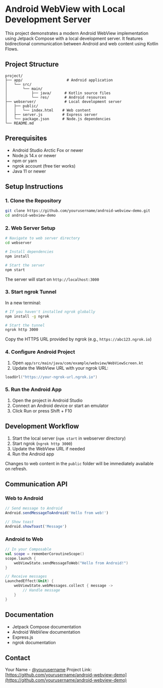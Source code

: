 # Android WebView with Local Development Server

This project demonstrates a modern Android WebView implementation using Jetpack Compose with a local development server. It features bidirectional communication between Android and web content using Kotlin Flows.

## Project Structure

```
project/
├── app/                    # Android application
│   └── src/
│       └── main/
│           ├── java/      # Kotlin source files
│           └── res/       # Android resources
├── webserver/             # Local development server
│   ├── public/           
│   │   └── index.html    # Web content
│   ├── server.js         # Express server
│   └── package.json      # Node.js dependencies
└── README.md
```

## Prerequisites

- Android Studio Arctic Fox or newer
- Node.js 14.x or newer
- npm or yarn
- ngrok account (free tier works)
- Java 11 or newer

## Setup Instructions

### 1. Clone the Repository

```bash
git clone https://github.com/yourusername/android-webview-demo.git
cd android-webview-demo
```

### 2. Web Server Setup

```bash
# Navigate to web server directory
cd webserver

# Install dependencies
npm install

# Start the server
npm start
```

The server will start on `http://localhost:3000`

### 3. Start ngrok Tunnel

In a new terminal:

```bash
# If you haven't installed ngrok globally
npm install -g ngrok

# Start the tunnel
ngrok http 3000
```

Copy the HTTPS URL provided by ngrok (e.g., `https://abc123.ngrok.io`)

### 4. Configure Android Project

1. Open `app/src/main/java/com/example/webview/WebViewScreen.kt`
2. Update the WebView URL with your ngrok URL:

```kotlin
loadUrl("https://your-ngrok-url.ngrok.io")
```

### 5. Run the Android App

1. Open the project in Android Studio
2. Connect an Android device or start an emulator
3. Click Run or press Shift + F10

## Development Workflow

1. Start the local server (`npm start` in webserver directory)
2. Start ngrok (`ngrok http 3000`)
3. Update the WebView URL if needed
4. Run the Android app

Changes to web content in the `public` folder will be immediately available on refresh.

## Communication API

### Web to Android

```javascript
// Send message to Android
Android.sendMessageToAndroid('Hello from web!')

// Show toast
Android.showToast('Message')
```

### Android to Web

```kotlin
// In your Composable
val scope = rememberCoroutineScope()
scope.launch {
    webViewState.sendMessageToWeb("Hello from Android!")
}

// Receive messages
LaunchedEffect(Unit) {
    webViewState.webMessages.collect { message ->
        // Handle message
    }
}
```

## Documentation

- Jetpack Compose documentation
- Android WebView documentation
- Express.js
- ngrok documentation

## Contact

Your Name - [@yourusername](https://twitter.com/yourusername)
Project Link: [https://github.com/yourusername/android-webview-demo](https://github.com/yourusername/android-webview-demo)
